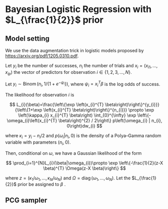 # Bayesian Logistic Regression with $L_{\frac{1}{2}}$ prior

## Model setting

We use the data augmentation trick in logistic models proposed by https://arxiv.org/pdf/1205.0310.pdf.



Let $y_{i}$ be the number of successes, $n_{i}$ the number of trials and $x_{i}=(x_{i1},...,x_{ip})$ the vector of predictors for observation $i\in\left\{1,2,3,...,N\right\}$. 

Let $y_{i} \sim \operatorname{Binom}\left(n_{i}, 1 /\left\{1+e^{-\psi_{i}}\right\}\right)$, where $\psi_{i}=x_{i}^{T} \beta$ is the log odds of success. 



The likelihood for observation $i$ is


$$
L_{i}(\beta)=\frac{\left\{\exp \left(x_{i}^{T} \beta\right)\right\}^{y_{i}}}{\left\{1+\exp \left(x_{i}^{T} \beta\right)\right\}^{n_{i}}} \propto \exp \left(\kappa_{i} x_{i}^{T} \beta\right) \int_{0}^{\infty} \exp \left\{-\omega_{i}\left(x_{i}^{T} \beta\right)^{2} / 2\right\} p\left(\omega_{i} | n_{i}, 0\right)dw_{i}
$$


where $\kappa_{i}=y_{i}-n_{i} / 2$ and $p\left(\omega_{i} | n_{i}, 0\right)$  is the density of a Polya–Gamma random variable with parameters $\left(n_{i}, 0\right)$. 



Then, conditional on $\omega$, we have a Gaussian likelihood of the form


$$
\prod_{i=1}^{N}L_{i}(\beta|\omega_{i})\propto \exp \left\{-\frac{1}{2}(z-X \beta)^{T} \Omega(z-X \beta)\right\}
$$


where $z=\left(\kappa_{1} / \omega_{1}, \ldots, \kappa_{N} / \omega_{N}\right)$ and $\Omega=\operatorname{diag}\left(\omega_{1}, \ldots, \omega_{N}\right)$. Let the  $L_{\frac{1}{2}}$ prior be assigned to $\beta$ .



## PCG sampler

